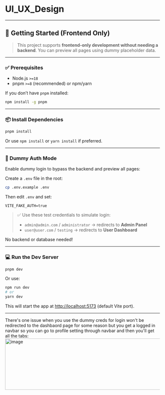# UI_UX_Design

---

## 🚀 Getting Started (Frontend Only)

> This project supports **frontend-only development without needing a backend**. You can preview all pages using dummy placeholder data.

---
### ✅ Prerequisites

* Node.js `>=18`
* pnpm `>=8` (recommended) or npm/yarn

If you don’t have `pnpm` installed:

```bash
npm install -g pnpm
```

---

### 📦 Install Dependencies

```bash
pnpm install
```

Or use `npm install` or `yarn install` if preferred.

---

### 🧪 Dummy Auth Mode

Enable dummy login to bypass the backend and preview all pages:

Create a `.env` file in the root:

```bash
cp .env.example .env
```

Then edit `.env` and set:

```env
VITE_FAKE_AUTH=true
```

> ✅ Use these test credentials to simulate login:
>
> * `admin@admin.com` / `administrator` → redirects to **Admin Panel**
> * `user@user.com` / `testing` → redirects to **User Dashboard**

No backend or database needed!

---

### 💻 Run the Dev Server

```bash
pnpm dev
```

Or use:

```bash
npm run dev
# or
yarn dev
```

This will start the app at [http://localhost:5173](http://localhost:5173) (default Vite port).

---
There's one issue when you use the dummy creds for login won't be redirected to the dashbaord page for some reason but you get a logged in navbar so you can go to profile setting through navbar and then you'll get all the tabs:
<img width="1525" height="167" alt="image" src="https://github.com/user-attachments/assets/685044e2-a5f2-439a-89df-f09720d8e981" />
